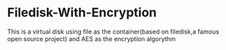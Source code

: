 # Filedisk-With-Encryption
This is a virtual disk using file as the container(based on filedisk,a famous open source project) and AES as the encryption algorythm

